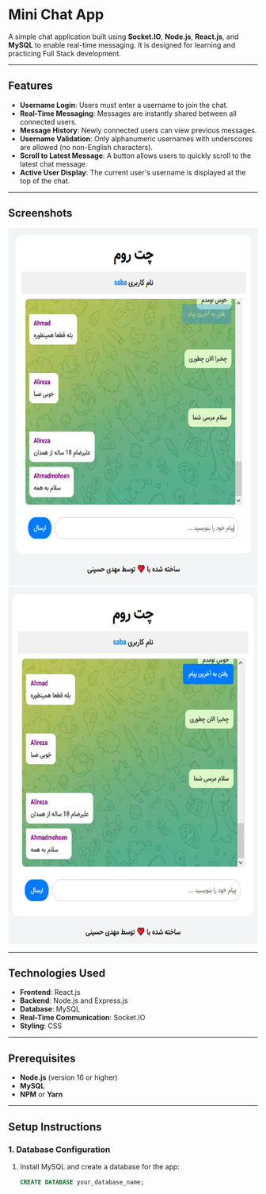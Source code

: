 # Mini Chat App

A simple chat application built using **Socket.IO**, **Node.js**, **React.js**, and **MySQL** to enable real-time messaging. It is designed for learning and practicing Full Stack development.

---

## Features

- **Username Login**: Users must enter a username to join the chat.
- **Real-Time Messaging**: Messages are instantly shared between all connected users.
- **Message History**: Newly connected users can view previous messages.
- **Username Validation**: Only alphanumeric usernames with underscores are allowed (no non-English characters).
- **Scroll to Latest Message**: A button allows users to quickly scroll to the latest chat message.
- **Active User Display**: The current user's username is displayed at the top of the chat.

---

## Screenshots

<div align="center">
  <img src="/screenshots/s1.png" width="650" height="720" alt="Screenshot 1">
  <img src="/screenshots/s2.png" width="650" height="720" alt="Screenshot 2">
</div>

---

## Technologies Used

- **Frontend**: React.js
- **Backend**: Node.js and Express.js
- **Database**: MySQL
- **Real-Time Communication**: Socket.IO
- **Styling**: CSS

---

## Prerequisites

- **Node.js** (version 16 or higher)
- **MySQL**
- **NPM** or **Yarn**

---

## Setup Instructions

### 1. Database Configuration

1. Install MySQL and create a database for the app:
   ```sql
   CREATE DATABASE your_database_name;
   ```
